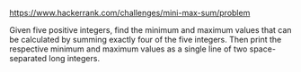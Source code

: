 https://www.hackerrank.com/challenges/mini-max-sum/problem

Given five positive integers, find the minimum and maximum values that can be calculated by summing exactly four of the five integers. Then print the respective minimum and maximum values as a single line of two space-separated long integers.
